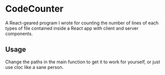 # CodeCounter

A React-geared program I wrote for counting the number of lines of each types of file contained inside a React app with client and server components.

## Usage

Change the paths in the main function to get it to work for yourself, or just use cloc like a sane person. 

